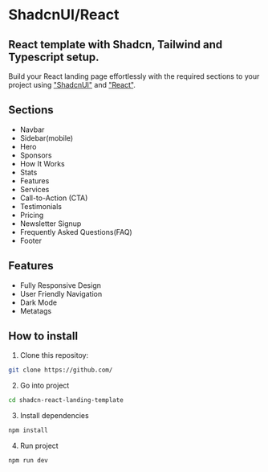 # ShadcnUI/React

## React template with Shadcn, Tailwind and Typescript setup.

Build your React landing page effortlessly with the required sections to your project using <a href="https://ui.shadcn.com/" target="_blank">"ShadcnUI"</a> and <a href="https://react.dev/" target="_blank">"React"</a>.

## Sections

- Navbar
- Sidebar(mobile)
- Hero
- Sponsors
- How It Works
- Stats
- Features
- Services
- Call-to-Action (CTA)
- Testimonials
- Pricing
- Newsletter Signup
- Frequently Asked Questions(FAQ)
- Footer

## Features

- Fully Responsive Design
- User Friendly Navigation
- Dark Mode
- Metatags

## How to install

1. Clone this repositoy:

```bash
git clone https://github.com/
```

2. Go into project

```bash
cd shadcn-react-landing-template
```

3. Install dependencies

```bash
npm install
```

4. Run project

```bash
npm run dev
```
